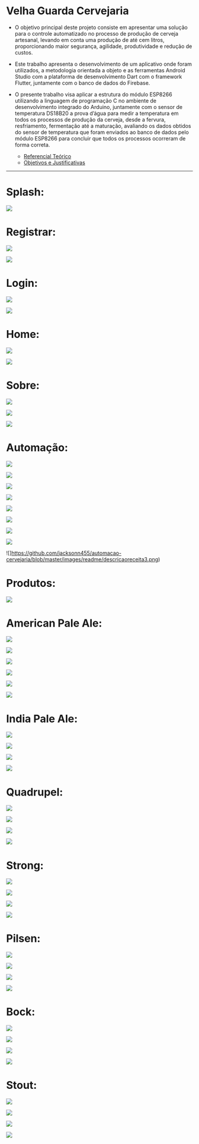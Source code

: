 Velha Guarda Cervejaria
===============================================

 - O objetivo principal deste projeto consiste em apresentar uma solução para o controle
automatizado no processo de produção de cerveja artesanal, levando em conta uma produção
de até cem litros, proporcionando maior segurança, agilidade, produtividade e redução de
custos. 

- Este trabalho apresenta o desenvolvimento de um aplicativo onde foram utilizados, a
metodologia orientada a objeto e as ferramentas Android Studio com a plataforma de
desenvolvimento Dart com o framework Flutter, juntamente com o banco de dados do
Firebase. 

- O presente trabalho visa aplicar a estrutura do módulo ESP8266 utilizando a
linguagem de programação C no ambiente de desenvolvimento integrado do Arduino,
juntamente com o sensor de temperatura DS18B20 a prova d’água para medir a temperatura
em todos os processos de produção da cerveja, desde a fervura, resfriamento, fermentação até
a maturação, avaliando os dados obtidos do sensor de temperatura que foram enviados ao
banco de dados pelo módulo ESP8266 para concluir que todos os processos ocorreram de
forma correta.

  - [Referencial Teórico](https://github.com/jacksonn455/automacao-cervejaria/blob/master/images/readme/Referencial%20Te%C3%B3rico.pdf)
  - [Objetivos e Justificativas](https://github.com/jacksonn455/automacao-cervejaria/blob/master/images/readme/Objetivos%20e%20justificativas.pdf/)
--------------------

 Splash:
=====================
 ![](https://github.com/jacksonn455/automacao-cervejaria/blob/master/images/readme/splash.png)
 
  Registrar:
=====================
 ![](https://github.com/jacksonn455/automacao-cervejaria/blob/master/images/readme/registro.png)
 
 ![](https://github.com/jacksonn455/automacao-cervejaria/blob/master/images/readme/registro1.png)
 
  Login:
=====================
 ![](https://github.com/jacksonn455/automacao-cervejaria/blob/master/images/readme/login.png)
 
 ![](https://github.com/jacksonn455/automacao-cervejaria/blob/master/images/readme/login1.png)
 
  Home:
=====================
 ![](https://github.com/jacksonn455/automacao-cervejaria/blob/master/images/readme/home.png)
 
 ![](https://github.com/jacksonn455/automacao-cervejaria/blob/master/images/readme/menu.png)

 Sobre:
=====================
 ![](https://github.com/jacksonn455/automacao-cervejaria/blob/master/images/readme/sobre4.png)
 
 ![](https://github.com/jacksonn455/automacao-cervejaria/blob/master/images/readme/sobre3.png)
 
 ![](https://github.com/jacksonn455/automacao-cervejaria/blob/master/images/readme/sobre2.png)
 
  Automação:
=============================================== 

 ![](https://github.com/jacksonn455/automacao-cervejaria/blob/master/images/readme/automaca.png)
 
 ![](https://github.com/jacksonn455/automacao-cervejaria/blob/master/images/readme/freezer.png)
 
 ![](https://github.com/jacksonn455/automacao-cervejaria/blob/master/images/readme/geladeira.png)
 
 ![](https://github.com/jacksonn455/automacao-cervejaria/blob/master/images/readme/cronometro.png)
  
 ![](https://github.com/jacksonn455/automacao-cervejaria/blob/master/images/readme/receita1.png)
 
 ![](https://github.com/jacksonn455/automacao-cervejaria/blob/master/images/readme/receita2.png)
 
 ![](https://github.com/jacksonn455/automacao-cervejaria/blob/master/images/readme/receita3.png)
 
 ![](https://github.com/jacksonn455/automacao-cervejaria/blob/master/images/readme/descricaoreceita4.png)
 
 ![]https://github.com/jacksonn455/automacao-cervejaria/blob/master/images/readme/descricaoreceita3.png)

 Produtos:
=====================
 ![](https://github.com/jacksonn455/automacao-cervejaria/blob/master/images/readme/menu-prod1.png)
 

 American Pale Ale:
=============================================== 

 ![](https://github.com/jacksonn455/automacao-cervejaria/blob/master/images/readme/apa6.png)
 
 ![](https://github.com/jacksonn455/automacao-cervejaria/blob/master/images/readme/apa5.png)
 
 ![](https://github.com/jacksonn455/automacao-cervejaria/blob/master/images/readme/apa2.png)
 
 ![](https://github.com/jacksonn455/automacao-cervejaria/blob/master/images/readme/apa3.png)
 
 ![](https://github.com/jacksonn455/automacao-cervejaria/blob/master/images/readme/apa4.png)
 
 ![](https://github.com/jacksonn455/automacao-cervejaria/blob/master/images/readme/apa7.png)
 
 India Pale Ale:
=============================================== 

 ![](https://github.com/jacksonn455/automacao-cervejaria/blob/master/images/readme/ipa1.png)
 
 ![](https://github.com/jacksonn455/automacao-cervejaria/blob/master/images/readme/ipa2.png)
 
 ![](https://github.com/jacksonn455/automacao-cervejaria/blob/master/images/readme/ipa3.png)
 
 ![](https://github.com/jacksonn455/automacao-cervejaria/blob/master/images/readme/ipa4.png)
 
  Quadrupel:
=============================================== 

 ![](https://github.com/jacksonn455/automacao-cervejaria/blob/master/images/readme/quad1.png)
 
 ![](https://github.com/jacksonn455/automacao-cervejaria/blob/master/images/readme/quad2.png)
 
 ![](https://github.com/jacksonn455/automacao-cervejaria/blob/master/images/readme/quad3.png)
 
 ![](https://github.com/jacksonn455/automacao-cervejaria/blob/master/images/readme/quad4.png)
 
  Strong:
=============================================== 

 ![](https://github.com/jacksonn455/automacao-cervejaria/blob/master/images/readme/strong1.png)
 
 ![](https://github.com/jacksonn455/automacao-cervejaria/blob/master/images/readme/strong2.png)
 
 ![](https://github.com/jacksonn455/automacao-cervejaria/blob/master/images/readme/strong3.png)
 
 ![](https://github.com/jacksonn455/automacao-cervejaria/blob/master/images/readme/strong4.png)
 
   Pilsen:
=============================================== 

 ![](https://github.com/jacksonn455/automacao-cervejaria/blob/master/images/readme/pilsen1.png)
 
 ![](https://github.com/jacksonn455/automacao-cervejaria/blob/master/images/readme/pilsen2.png)
 
 ![](https://github.com/jacksonn455/automacao-cervejaria/blob/master/images/readme/pilsen3.png)
 
 ![](https://github.com/jacksonn455/automacao-cervejaria/blob/master/images/readme/pilsen4.png)
 
   Bock:
=============================================== 

 ![](https://github.com/jacksonn455/automacao-cervejaria/blob/master/images/readme/bock3.png)
 
 ![](https://github.com/jacksonn455/automacao-cervejaria/blob/master/images/readme/bock2.png)
 
 ![](https://github.com/jacksonn455/automacao-cervejaria/blob/master/images/readme/bock.png)
 
 ![](https://github.com/jacksonn455/automacao-cervejaria/blob/master/images/readme/bock1.png)
 
   Stout:
=============================================== 

 ![](https://github.com/jacksonn455/automacao-cervejaria/blob/master/images/readme/stout.png)
 
 ![](https://github.com/jacksonn455/automacao-cervejaria/blob/master/images/readme/stout1.png)
 
 ![](https://github.com/jacksonn455/automacao-cervejaria/blob/master/images/readme/stout2.png)
 
 ![](https://github.com/jacksonn455/automacao-cervejaria/blob/master/images/readme/stout3.png)
 
